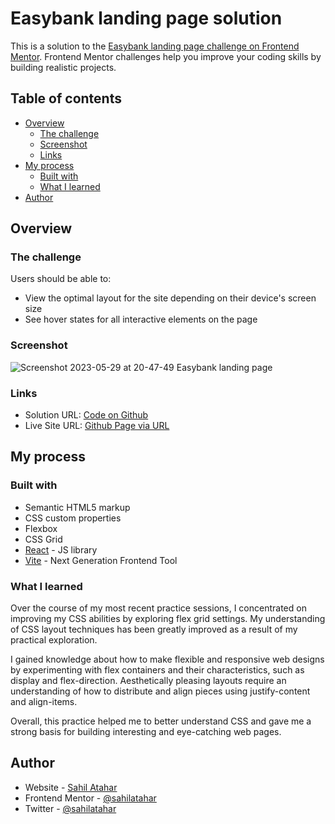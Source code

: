 # Easybank landing page solution

This is a solution to the [Easybank landing page challenge on Frontend Mentor](https://www.frontendmentor.io/challenges/easybank-landing-page-WaUhkoDN). Frontend Mentor challenges help you improve your coding skills by building realistic projects.

## Table of contents

- [Overview](#overview)
  - [The challenge](#the-challenge)
  - [Screenshot](#screenshot)
  - [Links](#links)
- [My process](#my-process)
  - [Built with](#built-with)
  - [What I learned](#what-i-learned)
- [Author](#author)

## Overview

### The challenge

Users should be able to:

- View the optimal layout for the site depending on their device's screen size
- See hover states for all interactive elements on the page

### Screenshot
![Screenshot 2023-05-29 at 20-47-49 Easybank landing page](https://github.com/sahilatahar/easybank-landing-page/assets/100127570/57d24340-3129-49f7-8d65-d600c1da923e)

### Links

- Solution URL: [Code on Github](https://github.com/sahilatahar/easybank-landing-page)
- Live Site URL: [Github Page via URL](https://sahilatahar.github.io/easybank-landing-page)

## My process

### Built with

- Semantic HTML5 markup
- CSS custom properties
- Flexbox
- CSS Grid
- [React](https://reactjs.org/) - JS library
- [Vite](https://vitejs.dev/) - Next Generation Frontend Tool

### What I learned

Over the course of my most recent practice sessions, I concentrated on improving my CSS abilities by exploring flex grid settings. My understanding of CSS layout techniques has been greatly improved as a result of my practical exploration.

I gained knowledge about how to make flexible and responsive web designs by experimenting with flex containers and their characteristics, such as display and flex-direction. Aesthetically pleasing layouts require an understanding of how to distribute and align pieces using justify-content and align-items.

Overall, this practice helped me to better understand CSS and gave me a strong basis for building interesting and eye-catching web pages.

## Author

- Website - [Sahil Atahar](https://linktr.ee/sahilatahar)
- Frontend Mentor - [@sahilatahar](https://www.frontendmentor.io/profile/sahilatahar)
- Twitter - [@sahilatahar](https://www.twitter.com/sahilatahar)
